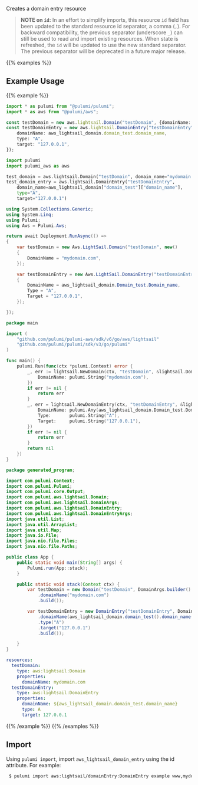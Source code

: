 Creates a domain entry resource

> **NOTE on `id`:** In an effort to simplify imports, this resource `id` field has been updated to the standard resource id separator, a comma (`,`). For backward compatibility, the previous separator (underscore `_`) can still be used to read and import existing resources. When state is refreshed, the `id` will be updated to use the new standard separator. The previous separator will be deprecated in a future major release.

{{% examples %}}
## Example Usage
{{% example %}}

```typescript
import * as pulumi from "@pulumi/pulumi";
import * as aws from "@pulumi/aws";

const testDomain = new aws.lightsail.Domain("testDomain", {domainName: "mydomain.com"});
const testDomainEntry = new aws.lightsail.DomainEntry("testDomainEntry", {
    domainName: aws_lightsail_domain.domain_test.domain_name,
    type: "A",
    target: "127.0.0.1",
});
```
```python
import pulumi
import pulumi_aws as aws

test_domain = aws.lightsail.Domain("testDomain", domain_name="mydomain.com")
test_domain_entry = aws.lightsail.DomainEntry("testDomainEntry",
    domain_name=aws_lightsail_domain["domain_test"]["domain_name"],
    type="A",
    target="127.0.0.1")
```
```csharp
using System.Collections.Generic;
using System.Linq;
using Pulumi;
using Aws = Pulumi.Aws;

return await Deployment.RunAsync(() => 
{
    var testDomain = new Aws.LightSail.Domain("testDomain", new()
    {
        DomainName = "mydomain.com",
    });

    var testDomainEntry = new Aws.LightSail.DomainEntry("testDomainEntry", new()
    {
        DomainName = aws_lightsail_domain.Domain_test.Domain_name,
        Type = "A",
        Target = "127.0.0.1",
    });

});
```
```go
package main

import (
	"github.com/pulumi/pulumi-aws/sdk/v6/go/aws/lightsail"
	"github.com/pulumi/pulumi/sdk/v3/go/pulumi"
)

func main() {
	pulumi.Run(func(ctx *pulumi.Context) error {
		_, err := lightsail.NewDomain(ctx, "testDomain", &lightsail.DomainArgs{
			DomainName: pulumi.String("mydomain.com"),
		})
		if err != nil {
			return err
		}
		_, err = lightsail.NewDomainEntry(ctx, "testDomainEntry", &lightsail.DomainEntryArgs{
			DomainName: pulumi.Any(aws_lightsail_domain.Domain_test.Domain_name),
			Type:       pulumi.String("A"),
			Target:     pulumi.String("127.0.0.1"),
		})
		if err != nil {
			return err
		}
		return nil
	})
}
```
```java
package generated_program;

import com.pulumi.Context;
import com.pulumi.Pulumi;
import com.pulumi.core.Output;
import com.pulumi.aws.lightsail.Domain;
import com.pulumi.aws.lightsail.DomainArgs;
import com.pulumi.aws.lightsail.DomainEntry;
import com.pulumi.aws.lightsail.DomainEntryArgs;
import java.util.List;
import java.util.ArrayList;
import java.util.Map;
import java.io.File;
import java.nio.file.Files;
import java.nio.file.Paths;

public class App {
    public static void main(String[] args) {
        Pulumi.run(App::stack);
    }

    public static void stack(Context ctx) {
        var testDomain = new Domain("testDomain", DomainArgs.builder()        
            .domainName("mydomain.com")
            .build());

        var testDomainEntry = new DomainEntry("testDomainEntry", DomainEntryArgs.builder()        
            .domainName(aws_lightsail_domain.domain_test().domain_name())
            .type("A")
            .target("127.0.0.1")
            .build());

    }
}
```
```yaml
resources:
  testDomain:
    type: aws:lightsail:Domain
    properties:
      domainName: mydomain.com
  testDomainEntry:
    type: aws:lightsail:DomainEntry
    properties:
      domainName: ${aws_lightsail_domain.domain_test.domain_name}
      type: A
      target: 127.0.0.1
```
{{% /example %}}
{{% /examples %}}

## Import

Using `pulumi import`, import `aws_lightsail_domain_entry` using the id attribute. For example:

```sh
 $ pulumi import aws:lightsail/domainEntry:DomainEntry example www,mydomain.com,A,127.0.0.1
```
 